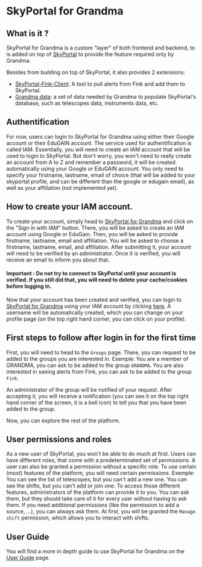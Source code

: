 # SkyPortal for Grandma

## What is it ?
SkyPortal for Grandma is a custom "layer" of both frontend and backend, to is added on top of  [SkyPortal](https://skyportal.io/) to provide the feature required only by Grandma.

Besides from building on top of SkyPortal, it also provides 2 extensions:
- [SkyPortal-Fink-Client](): A tool to pull alerts from Fink and add them to SkyPortal.
- [Grandma data](): a set of data needed by Grandma to populate SkyPortal's database, such as telescopes data, instruments data, etc.

## Authentification
For now, users can login to SkyPortal for Grandma using either their Google account or their EduGAIN account. The service used for authentification is called IAM. Essentially, you will need to create an IAM account that will be used to login to SkyPortal. But don't worry, you won't need to really create an account from A to Z and remember a password, it will be created automatically using your Google or EduGAIN account. You only need to specify your firstname, lastname, email of choice (that will be added to your skyportal profile, and can be different than the google or edugain email), as well as your affiliation (not implemented yet).


## How to create your IAM account.
To create your account, simply head to [SkyPortal for Grandma](https://grandma-v2.ijclab.in2p3.fr/) and click on the "Sign in with IAM" button.
There, you will be asked to create an IAM account using Google or EduGain. Then, you will be asked to provide firstname, lastname, email and affiliation. You will be asked to choose a firstname, lastname, email, and affiliation. After submitting it, your account will need to be verified by an administrator. Once it is verified, you will receive an email to inform you about that.

#### Important : Do not try to connect to SkyPortal until your account is verified. If you still did that, you will need to delete your cache/cookies before logging in.

Now that your account has been created and verified, you can login to [SkyPortal for Grandma](https://grandma-v2.ijclab.in2p3.fr/) using your IAM account by clicking [here](https://grandma-v2.ijclab.in2p3.fr/). A username will be automatically created, which you can change on your profile page (on the top right hand corner, you can click on your profile).


## First steps to follow after login in for the first time

First, you will need to head to the `Groups` page. There, you can request to be added to the groups you are interested in.
Exemple: You are a member of GRANDMA, you can ask to be added to the group `GRANDMA`. You are also interested in seeing alerts from Fink, you can ask to be added to the group `Fink`.

An administrator of the group will be notified of your request. After accepting it, you will receive a notification (you can see it on the top right hand corner of the screen, it is a bell icon) to tell you that you have been added to the group.

Now, you can explore the rest of the platform.



## User permissions and roles

As a new user of SkyPortal, you won't be able to do much at first. Users can have different roles, that come with a predeterminated set of permissions. A user can also be granted a permission without a specific role.
To use certain (most) features of the platform, you will need certain permissions.
Exemple: You can see the list of telescopes, but you can't add a new one. You can see the shifts, but you can't add or join one.
To access those different features, administrators of the platform can provide it to you. You can ask them, but they should take care of it for every user without having to ask them. If you need additional permissions (like the permission to add a source, ...), you can always ask them.
At first, you will be granted the `Manage shift` permission, which allows you to interact with shifts.

## User Guide

You will find a more in depth guide to use SkyPortal for Grandma on the [User Guide](./user_guide/index.md) page.
